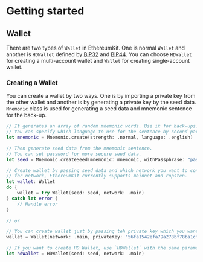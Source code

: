 # Getting started

## Wallet
There are two types of `Wallet` in EthereumKit. One is normal `Wallet` and another is `HDWallet` defined by [BIP32](https://github.com/bitcoin/bips/blob/master/bip-0032.mediawiki) and [BIP44](https://github.com/bitcoin/bips/blob/master/bip-0044.mediawiki).  You can choose `HDWallet` for creating a multi-account wallet and `Wallet` for creating single-account wallet.

### Creating a Wallet
You can create a wallet by two ways. One is by importing a private key from the other wallet and another is by generating a private key by the seed data. `Mnemonic` class is used for generating a seed data and mnemonic sentence for the back-up.

```swift
// It generates an array of random mnemonic words. Use it for back-ups.
// You can specify which language to use for the sentence by second parameter.
let mnemonic = Mnemonic.create(strength: .normal, language: .english)

// Then generate seed data from the mnemonic sentence.
// You can set password for more secure seed data.
let seed = Mnemonic.createSeed(mnemonic: mnemonic, withPassphrase: "password")

// Create wallet by passing seed data and which network you want to connect.
// for network, EthereumKit currently supports mainnet and ropsten.
let wallet: Wallet
do {
    wallet = try Wallet(seed: seed, network: .main)
} catch let error {
    // Handle error
}

// or

// You can create wallet just by passing teh private key which you want to import.
wallet = Wallet(network: .main, privateKey: "56fa1542efa79a278bf78ba1cf11ef20d961d511d344dc1d4d527bc06eeca667")

// If you want to create HD Wallet, use `HDWallet` with the same parameters.
let hdWallet = HDWallet(seed: seed, network: .main)
```

